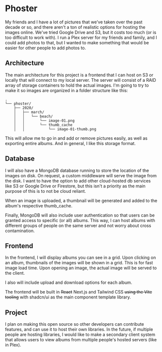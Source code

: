 # Phoster

My friends and I have a lot of pictures that we've taken over the past decade or so, and there aren't a ton of realistic options for hosting the images online. We've tried Google Drive and S3, but it costs too much (or is too difficult to work with). I run a Plex server for my friends and family, and I could add photos to that, but I wanted to make something that would be easier for other people to add photos to.

## Architecture

The main architecture for this project is a frontend that I can host on S3 or locally that will connect to my local server. The server will consist of a RAID array of storage containers to hold the actual images. I'm going to try to make it so images are organized in a folder structure like this:

```text
.
└── phoster/
    ├── 2020/
    │   ├── march/
    │   │   └── beach/
    │   │       └── image-01.png
    │   │       └── thumb_cache
    │   │           └── image-01-thumb.png
```

This will allow me to go in and add or remove pictures easily, as well as exporting entire albums. And in general, I like this storage format.

## Database

I will also have a MongoDB database running to store the location of the images on disk. On request, a custom middleware will serve the image from the disk. I want to have the option to add other cloud-hosted db services like S3 or Google Drive or Firestore, but this isn't a priority as the main purpose of this is to not be cloud reliant.

When an image is uploaded, a thumbnail will be generated and added to the album's respective thumb_cache.

Finally, MongoDB will also include user authentication so that users can be granted access to specific (or all) albums. This way, I can host albums with different groups of people on the same server and not worry about cross contamination.

## Frontend

In the frontend, I will display albums you can see in a grid. Upon clicking on an album, thumbnails of the images will be shown in a grid. This is for fast image load time. Upon opening an image, the actual image will be served to the client.

I also will include upload and download options for each album.

The frontend will be built in ~~React~~ Next.js and Tailwind CSS ~~using the Vite tooling~~ with shadcn/ui as the main component template library.

## Project

I plan on making this open source so other developers can contribute features, and can use it to host their own libraries. In the future, if multiple people are hosting libraries, I would like to make a secondary client system that allows users to view albums from multiple people's hosted servers (like in Plex).
